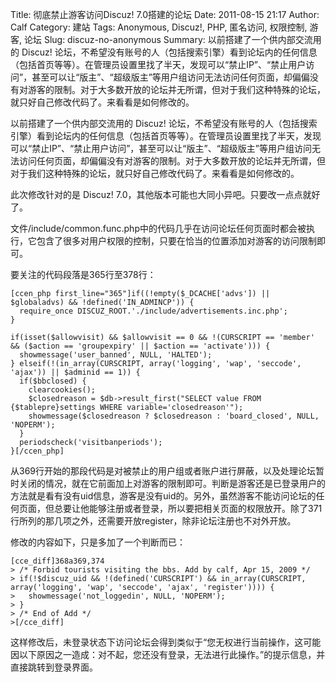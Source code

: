 Title: 彻底禁止游客访问Discuz! 7.0搭建的论坛
Date: 2011-08-15 21:17
Author: Calf
Category: 建站
Tags: Anonymous, Discuz!, PHP, 匿名访问, 权限控制, 游客, 论坛
Slug: discuz-no-anonymous
Summary: 以前搭建了一个供内部交流用的 Discuz! 论坛，不希望没有账号的人（包括搜索引擎）看到论坛内的任何信息（包括首页等等）。在管理员设置里找了半天，发现可以“禁止IP”、“禁止用户访问”，甚至可以让“版主”、“超级版主”等用户组访问无法访问任何页面，却偏偏没有对游客的限制。对于大多数开放的论坛并无所谓，但对于我们这种特殊的论坛，就只好自己修改代码了。来看看是如何修改的。

以前搭建了一个供内部交流用的 Discuz!
论坛，不希望没有账号的人（包括搜索引擎）看到论坛内的任何信息（包括首页等等）。在管理员设置里找了半天，发现可以“禁止IP”、“禁止用户访问”，甚至可以让“版主”、“超级版主”等用户组访问无法访问任何页面，却偏偏没有对游客的限制。对于大多数开放的论坛并无所谓，但对于我们这种特殊的论坛，就只好自己修改代码了。来看看是如何修改的。

<!--more-->

此次修改针对的是 Discuz!
7.0，其他版本可能也大同小异吧。只要改一点点就好了。

文件/include/common.func.php中的代码几乎在访问论坛任何页面时都会被执行，它包含了很多对用户权限的控制，只要在恰当的位置添加对游客的访问限制即可。

要关注的代码段落是365行至378行：

    [ccen_php first_line="365"]if((!empty($_DCACHE['advs']) || $globaladvs) && !defined('IN_ADMINCP')) {
      require_once DISCUZ_ROOT.'./include/advertisements.inc.php';
    }

    if(isset($allowvisit) && $allowvisit == 0 && !(CURSCRIPT == 'member' && ($action == 'groupexpiry' || $action == 'activate'))) {
      showmessage('user_banned', NULL, 'HALTED');
    } elseif(!(in_array(CURSCRIPT, array('logging', 'wap', 'seccode', 'ajax')) || $adminid == 1)) {
      if($bbclosed) {
        clearcookies();
        $closedreason = $db->result_first("SELECT value FROM {$tablepre}settings WHERE variable='closedreason'");
        showmessage($closedreason ? $closedreason : 'board_closed', NULL, 'NOPERM');
      }
      periodscheck('visitbanperiods');
    }[/ccen_php]

从369行开始的那段代码是对被禁止的用户组或者账户进行屏蔽，以及处理论坛暂时关闭的情况，就在它前面加上对游客的限制即可。判断是游客还是已登录用户的方法就是看有没有uid信息，游客是没有uid的。另外，虽然游客不能访问论坛的任何页面，但总要让他能够注册或者登录，所以要把相关页面的权限放开。除了371行所列的那几项之外，还需要开放register，除非论坛注册也不对外开放。

修改的内容如下，只是多加了一个判断而已：

    [cce_diff]368a369,374
    > /* Forbid tourists visiting the bbs. Add by calf, Apr 15, 2009 */
    > if(!$discuz_uid && !(defined('CURSCRIPT') && in_array(CURSCRIPT, array('logging', 'wap', 'seccode', 'ajax', 'register')))) {
    >   showmessage('not_loggedin', NULL, 'NOPERM');
    > }
    > /* End of Add */
    >[/cce_diff]

这样修改后，未登录状态下访问论坛会得到类似于“您无权进行当前操作，这可能因以下原因之一造成：对不起，您还没有登录，无法进行此操作。”的提示信息，并直接跳转到登录界面。
